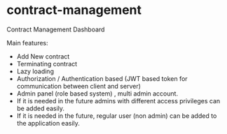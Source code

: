 # contract-management
 Contract Management Dashboard

Main features:
  - Add New contract
  - Terminating contract
  - Lazy loading
  - Authorization / Authentication based (JWT based token for communication between  client and server)
  - Admin panel (role based system) , multi admin account.
  - If it is needed in the future admins with different access privileges can be added  easily.
  - If it is needed in the future, regular user (non admin) can be added to the application easily.
